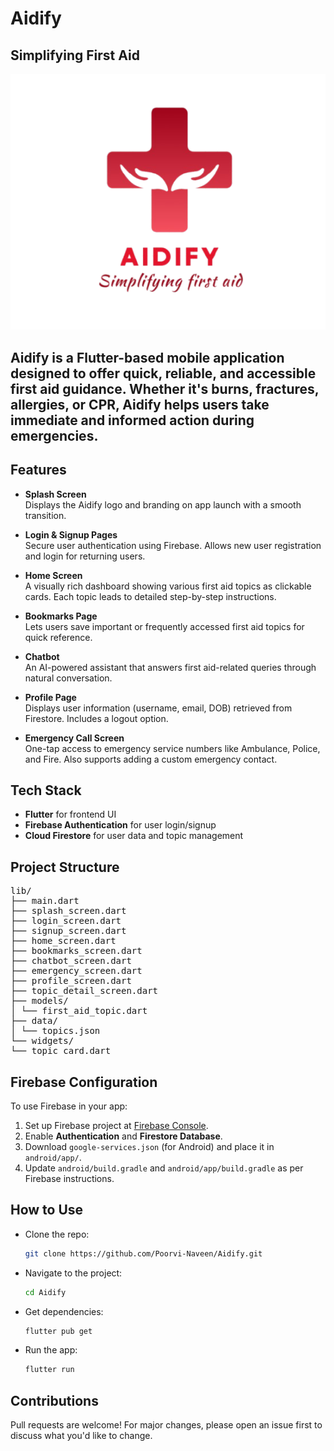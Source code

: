 # Aidify
## Simplifying First Aid
![alt text](assets/images/logo_image2.png)


**Aidify** is a Flutter-based mobile application designed to offer quick, reliable, and accessible first aid guidance. Whether it's burns, fractures, allergies, or CPR, Aidify helps users take immediate and informed action during emergencies.
---
## Features
- **Splash Screen**  
  Displays the Aidify logo and branding on app launch with a smooth transition.

- **Login & Signup Pages**  
  Secure user authentication using Firebase. Allows new user registration and login for returning users.

- **Home Screen**  
  A visually rich dashboard showing various first aid topics as clickable cards. Each topic leads to detailed step-by-step instructions.

- **Bookmarks Page**  
  Lets users save important or frequently accessed first aid topics for quick reference.

- **Chatbot**  
  An AI-powered assistant that answers first aid-related queries through natural conversation.

- **Profile Page**  
  Displays user information (username, email, DOB) retrieved from Firestore. Includes a logout option.

- **Emergency Call Screen**  
  One-tap access to emergency service numbers like Ambulance, Police, and Fire. Also supports adding a custom emergency contact.

## Tech Stack
 - **Flutter** for frontend UI
 - **Firebase Authentication** for user login/signup
 - **Cloud Firestore** for user data and topic management

## Project Structure
<pre>
lib/
├── main.dart
├── splash_screen.dart
├── login_screen.dart
├── signup_screen.dart
├── home_screen.dart
├── bookmarks_screen.dart
├── chatbot_screen.dart
├── emergency_screen.dart
├── profile_screen.dart
├── topic_detail_screen.dart
├── models/
│ └── first_aid_topic.dart
├── data/
│ └── topics.json
└── widgets/
└── topic_card.dart
</pre> 
## Firebase Configuration
To use Firebase in your app:

1. Set up Firebase project at [Firebase Console](https://console.firebase.google.com/).
2. Enable **Authentication** and **Firestore Database**.
3. Download `google-services.json` (for Android) and place it in `android/app/`.
4. Update `android/build.gradle` and `android/app/build.gradle` as per Firebase instructions.

## How to Use
- Clone the repo:
   ```bash
   git clone https://github.com/Poorvi-Naveen/Aidify.git
- Navigate to the project: 
   ```bash
   cd Aidify
- Get dependencies:
   ```bash
   flutter pub get
- Run the app:
   ```bash
   flutter run

## Contributions
Pull requests are welcome! For major changes, please open an issue first to discuss what you'd like to change.

